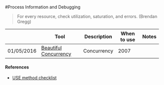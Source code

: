 #Process Information and Debugging

> For every resource, check utilization, saturation, and errors. (Brendan Gregg)

|        |    Tool     | Description  | When to use  | Notes |
| ---------- |---------------| ----------|-------|---------|
| 01/05/2016 | [Beautiful Concurrency](http://research.microsoft.com/pubs/74063/beautiful.pdf) | Concurrency | 2007


#### References

- [USE method checklist](http://www.brendangregg.com/USEmethod/use-linux.html)
